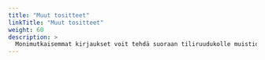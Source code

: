 ```yaml
---
title: "Muut tositteet"
linkTitle: "Muut tositteet"
weight: 60
description: >
  Monimutkaisemmat kirjaukset voit tehdä suoraan tiliruudukolle muistiotositteella tai muu-tyypin tositteella.
---
```

